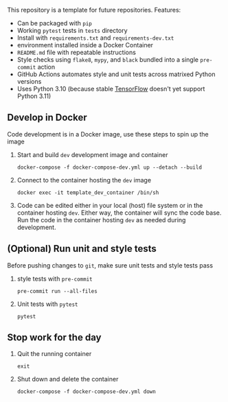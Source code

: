 This repository is a template for future repositories.  Features:
- Can be packaged with `pip`
- Working `pytest` tests in `tests` directory
- Install with `requirements.txt` and `requirements-dev.txt`
- environment installed inside a Docker Container
- `README.md` file with repeatable instructions
- Style checks using `flake8`, `mypy`, and `black` bundled into a single `pre-commit` action
- GitHub Actions automates style and unit tests across matrixed Python versions
- Uses Python 3.10 (because stable [TensorFlow](https://www.tensorflow.org/install/pip) doesn't yet support Python 3.11)

## Develop in Docker
Code development is in a Docker image, use these steps to spin up the image
1. Start and build `dev` development image and container
    ```
    docker-compose -f docker-compose-dev.yml up --detach --build
    ```
2. Connect to the container hosting the `dev` image
    ```
    docker exec -it template_dev_container /bin/sh
    ```
3. Code can be edited either in your local (host) file system or in the container hosting `dev`. Either way, the container will sync the code base. Run the code in the container hosting `dev` as needed during development.

## (Optional) Run unit and style tests
Before pushing changes to `git`, make sure unit tests and style tests pass
1. style tests with `pre-commit`
    ```
    pre-commit run --all-files
    ```
2. Unit tests with `pytest`
    ```
    pytest
    ```

## Stop work for the day
1. Quit the running container
    ```
    exit
    ```
2. Shut down and delete the container
    ```
    docker-compose -f docker-compose-dev.yml down
    ```

